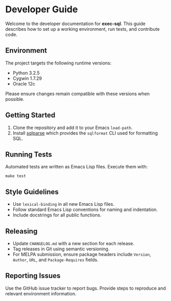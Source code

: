# Developer Guide

Welcome to the developer documentation for **exec-sql**. This guide describes how to set up a working environment, run tests, and contribute code.

## Environment
The project targets the following runtime versions:

- Python 3.2.5
- Cygwin 1.7.29
- Oracle 12c

Please ensure changes remain compatible with these versions when possible.

## Getting Started
1. Clone the repository and add it to your Emacs `load-path`.
2. Install [sqlparse](https://pypi.org/project/sqlparse/) which provides the `sqlformat` CLI used for formatting SQL.

## Running Tests
Automated tests are written as Emacs Lisp files. Execute them with:

```
make test
```

## Style Guidelines
- Use `lexical-binding` in all new Emacs Lisp files.
- Follow standard Emacs Lisp conventions for naming and indentation.
- Include docstrings for all public functions.

## Releasing
- Update `CHANGELOG.md` with a new section for each release.
- Tag releases in Git using semantic versioning.
- For MELPA submission, ensure package headers include `Version`, `Author`, `URL`, and `Package-Requires` fields.

## Reporting Issues
Use the GitHub issue tracker to report bugs. Provide steps to reproduce and relevant environment information.
